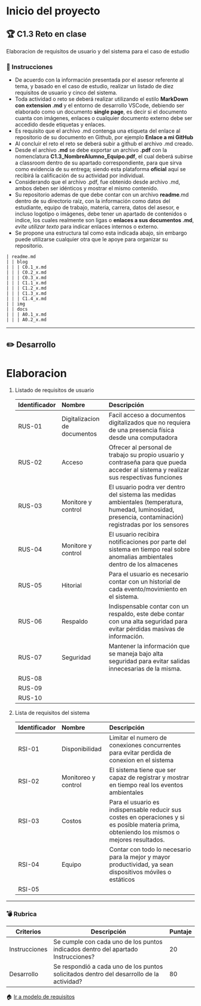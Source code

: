 # Inicio del proyecto

## :trophy: C1.3 Reto en clase

Elaboracion de requisitos de usuario y del sistema para el caso de estudio

### :blue_book: Instrucciones

- De acuerdo con la información presentada por el asesor referente al tema, y basado en el caso de estudio, realizar un listado de diez requisitos de usuario y cinco del sistema.
- Toda actividad o reto se deberá realizar utilizando el estilo **MarkDown con extension .md** y el entorno de desarrollo VSCode, debiendo ser elaborado como un documento **single page**, es decir si el documento cuanta con imágenes, enlaces o cualquier documento externo debe ser accedido desde etiquetas y enlaces.
- Es requisito que el archivo .md contenga una etiqueta del enlace al repositorio de su documento en Github, por ejemplo **Enlace a mi GitHub**
- Al concluir el reto el reto se deberá subir a github el archivo .md creado.
- Desde el archivo **.md** se debe exportar un archivo **.pdf** con la nomenclatura **C1.3_NombreAlumno_Equipo.pdf**, el cual deberá subirse a classroom dentro de su apartado correspondiente, para que sirva como evidencia de su entrega; siendo esta plataforma **oficial** aquí se recibirá la calificación de su actividad por individual.
- Considerando que el archivo .pdf, fue obtenido desde archivo .md, ambos deben ser idénticos y mostrar el mismo contenido.
- Su repositorio ademas de que debe contar con un archivo **readme**.md dentro de su directorio raíz, con la información como datos del estudiante, equipo de trabajo, materia, carrera, datos del asesor, e incluso logotipo o imágenes, debe tener un apartado de contenidos o indice, los cuales realmente son ligas o **enlaces a sus documentos .md**, _evite utilizar texto_ para indicar enlaces internos o externo.
- Se propone una estructura tal como esta indicada abajo, sin embargo puede utilizarse cualquier otra que le apoye para organizar su repositorio.

``` 
| readme.md
| | blog
| | | C0.1_x.md
| | | C0.2_x.md
| | | C0.3_x.md
| | | C1.1_x.md
| | | C1.2_x.md
| | | C1.3_x.md
| | | C1.4_x.md
| | img
| | docs
| | | A0.1_x.md
| | | A0.2_x.md
```
___

## :pencil2: Desarrollo
# Elaboracion

1. Listado de requisitos de usuario
   
     Identificador | Nombre | Descripción
    :--|:--|:--
    RUS-01|Digitalizacion de documentos| Facil acceso a documentos digitalizados que no requiera de una presencia física desde una computadora
    RUS-02|Acceso|Ofrecer al personal de trabajo su propio usuario y contraseña para que pueda acceder al sistema y realizar sus respectivas funciones
    RUS-03|Monitore y control|El usuario podra ver dentro del sistema las medidas ambientales (temperatura, humedad, luminosidad, presencia, contaminación) registradas por los sensores 
    RUS-04|Monitore y control|El usuario recibira notificaciones por parte del sistema en tiempo real sobre anomalias ambientales dentro de los almacenes  
    RUS-05| Hitorial | Para el usuario es necesario contar con un historial de cada evento/movimiento en el sistema.
    RUS-06| Respaldo | Indispensable contar con un respaldo, este debe contar con una alta seguridad para evitar pérdidas masivas de información.
    RUS-07| Seguridad | Mantener la información que se maneja bajo alta seguridad para evitar salidas innecesarias de la misma.
    RUS-08|  | 
    RUS-09|  | 
    RUS-10|  | 
    
 
2. Lista de requisitos del sistema
   
    Identificador | Nombre | Descripción
    :--|:--|:--
    RSI-01| Disponibilidad|Limitar el numero de conexiones concurrentes para evitar perdida de conexion en el sistema
    RSI-02| Monitoreo y control|El sistema tiene que ser capaz de registrar y mostrar en tiempo real los eventos ambientales
    RSI-03| Costos |Para el usuario es indispensable reducir sus costes en operaciones y si es posible materia prima, obteniendo los mismos o mejores resultados.
    RSI-04| Equipo | Contar con todo lo necesario para la mejor y mayor productividad, ya sean dispositivos móviles o estáticos
    RSI-05|  | 
___

### :bomb: Rubrica

| Criterios     | Descripción                                                                                  | Puntaje |
| ------------- | -------------------------------------------------------------------------------------------- | ------- |
| Instrucciones | Se cumple con cada uno de los puntos indicados dentro del apartado Instrucciones?            | 20 |
| Desarrollo    | Se respondió a cada uno de los puntos solicitados dentro del desarrollo de la actividad?     | 80      |

:house: [Ir a modelo de requisitos](../docs/D1.0_Modelado_requisitos.md)
